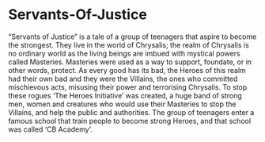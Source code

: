 # Servants-Of-Justice
“Servants of Justice” is a tale of a group of teenagers that aspire to become the strongest. They live in the world of Chrysalis; the realm of Chrysalis is no ordinary world as the living beings are imbued with mystical powers called Masteries. Masteries were used as a way to support, foundate, or in other words, protect. As every good has its bad, the Heroes of this realm had their own bad and they were the Villains, the ones who committed mischievous acts, misusing their power and terrorising Chrysalis. To stop these rogues ‘The Heroes Initiative’ was created, a huge band of strong men, women and creatures who would use their Masteries to stop the Villains, and help the public and authorities. The group of teenagers enter a famous school that train people to become strong Heroes, and that school was called ‘CB Academy’.
